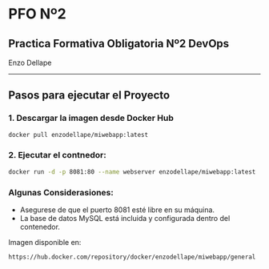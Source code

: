 # PFO Nº2

Practica Formativa Obligatoria Nº2 DevOps  
---
Enzo Dellape

---

## Pasos para ejecutar el Proyecto

### 1. Descargar la imagen desde Docker Hub

```bash
docker pull enzodellape/miwebapp:latest
```
### 2. Ejecutar el contnedor:
```bash
docker run -d -p 8081:80 --name webserver enzodellape/miwebapp:latest
```
### Algunas Considerasiones:
<ul>
  <li>Asegurese de que el puerto 8081 esté libre en su máquina.</li>
  <li>La base de datos MySQL está incluida y configurada dentro del contenedor.</li>
</ul>
 
Imagen disponible en: 

```bash
https://hub.docker.com/repository/docker/enzodellape/miwebapp/general
```
